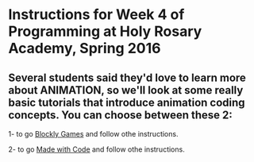 # Instructions for Week 4 of Programming at Holy Rosary Academy, Spring 2016



## Several students said they'd love to learn more about ANIMATION, so we'll look at some really basic tutorials that introduce animation coding concepts. You can choose between these 2:

1- to go [Blockly Games](https://blockly-games.appspot.com/movie) and follow othe instructions.

2- to go [Made with Code](https://www.madewithcode.com/projects/animation) and follow othe instructions.